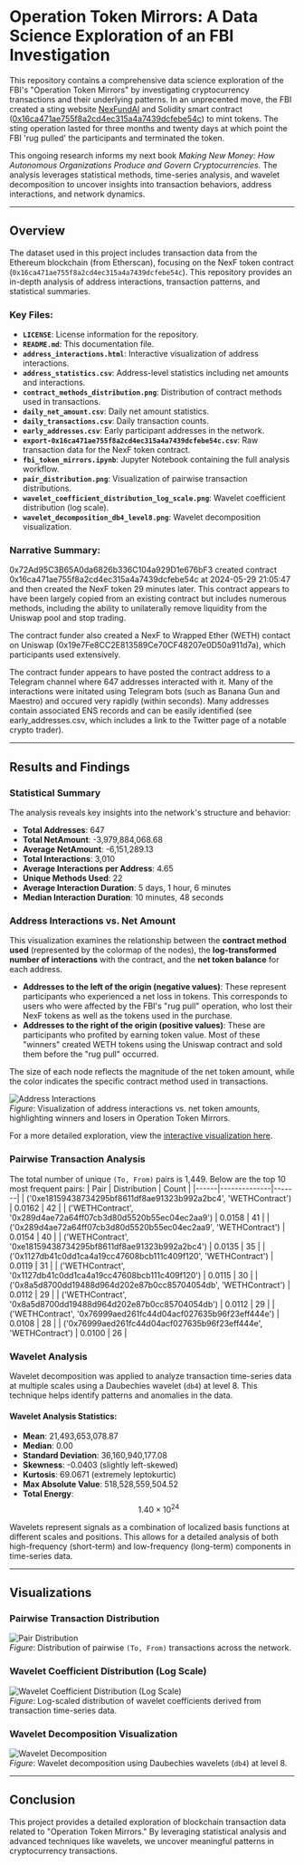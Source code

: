 # Operation Token Mirrors: A Data Science Exploration of an FBI Investigation

This repository contains a comprehensive data science exploration of the FBI's "Operation Token Mirrors" by investigating cryptocurrency transactions and their underlying patterns. In an unprecented move, the FBI created a sting website [NexFundAI](https://nexfundai.com/) and Solidity smart contract ([0x16ca471ae755f8a2cd4ec315a4a7439dcfebe54c](https://etherscan.io/search?f=0&q=0x16ca471ae755f8a2cd4ec315a4a7439dcfebe54c)) to mint tokens. The sting operation lasted for three months and twenty days at which point the FBI 'rug pulled' the participants and terminated the token.

This ongoing research informs my next book _Making New Money: How Autonomous Organizations Produce and Govern Cryptocurrencies._ The analysis leverages statistical methods, time-series analysis, and wavelet decomposition to uncover insights into transaction behaviors, address interactions, and network dynamics.

---

## Overview

The dataset used in this project includes transaction data from the Ethereum blockchain (from Etherscan), focusing on the NexF token contract (`0x16ca471ae755f8a2cd4ec315a4a7439dcfebe54c`). This repository provides an in-depth analysis of address interactions, transaction patterns, and statistical summaries.

### Key Files:
- **`LICENSE`**: License information for the repository.
- **`README.md`**: This documentation file.
- **`address_interactions.html`**: Interactive visualization of address interactions.
- **`address_statistics.csv`**: Address-level statistics including net amounts and interactions.
- **`contract_methods_distribution.png`**: Distribution of contract methods used in transactions.
- **`daily_net_amount.csv`**: Daily net amount statistics.
- **`daily_transactions.csv`**: Daily transaction counts.
- **`early_addresses.csv`**: Early participant addresses in the network.
- **`export-0x16ca471ae755f8a2cd4ec315a4a7439dcfebe54c.csv`**: Raw transaction data for the NexF token contract.
- **`fbi_token_mirrors.ipynb`**: Jupyter Notebook containing the full analysis workflow.
- **`pair_distribution.png`**: Visualization of pairwise transaction distributions.
- **`wavelet_coefficient_distribution_log_scale.png`**: Wavelet coefficient distribution (log scale).
- **`wavelet_decomposition_db4_level8.png`**: Wavelet decomposition visualization.

### Narrative Summary:
0x72Ad95C3B65A0da6826b336C104a929D1e676bF3 created contract 0x16ca471ae755f8a2cd4ec315a4a7439dcfebe54c at 2024-05-29 21:05:47 and then created the NexF token 29 minutes later. This contract appears to have been largely copied from an existing contract but includes numerous methods, including the ability to unilaterally remove liquidity from the Uniswap pool and stop trading.

The contract funder also created a NexF to Wrapped Ether (WETH) contact on Uniswap (0x19e7Fe8CC2E813589Ce70CF48207e0D50a911d7a), which participants used extensively.

The contract funder appears to have posted the contract address to a Telegram channel where 647 addresses interacted with it. Many of the interactions were initated using Telegram bots (such as Banana Gun and Maestro) and occured very rapidly (within seconds). Many addresses contain associated ENS records and can be easily identified (see early_addresses.csv, which includes a link to the Twitter page of a notable crypto trader).

---

## Results and Findings

### Statistical Summary
The analysis reveals key insights into the network's structure and behavior:
- **Total Addresses**: 647
- **Total NetAmount**: -3,979,884,068.68
- **Average NetAmount**: -6,151,289.13
- **Total Interactions**: 3,010
- **Average Interactions per Address**: 4.65
- **Unique Methods Used**: 22
- **Average Interaction Duration**: 5 days, 1 hour, 6 minutes
- **Median Interaction Duration**: 10 minutes, 48 seconds

### Address Interactions vs. Net Amount

This visualization examines the relationship between the **contract method used** (represented by the colormap of the nodes), the **log-transformed number of interactions** with the contract, and the **net token balance** for each address.

- **Addresses to the left of the origin (negative values)**: These represent participants who experienced a net loss in tokens. This corresponds to users who were affected by the FBI's "rug pull" operation, who lost their NexF tokens as well as the tokens used in the purchase.
- **Addresses to the right of the origin (positive values)**: These are participants who profited by earning token value. Most of these "winners" created WETH tokens using the Uniswap contract and sold them before the "rug pull" occurred.

The size of each node reflects the magnitude of the net token amount, while the color indicates the specific contract method used in transactions.

![Address Interactions](address_interactions.png)  
*Figure*: Visualization of address interactions vs. net token amounts, highlighting winners and losers in Operation Token Mirrors.

For a more detailed exploration, view the [interactive visualization here](https://quinndupont.github.io/Operation_Token_Mirrors/).

### Pairwise Transaction Analysis
The total number of unique `(To, From)` pairs is 1,449. Below are the top 10 most frequent pairs:
| Pair | Distribution | Count |
|------|--------------|-------|
| ('0xe18159438734295bf8611df8ae91323b992a2bc4', 'WETHContract') | 0.0162 | 42 |
| ('WETHContract', '0x289d4ae72a64ff07cb3d80d5520b55ec04ec2aa9') | 0.0158 | 41 |
| ('0x289d4ae72a64ff07cb3d80d5520b55ec04ec2aa9', 'WETHContract') | 0.0154 | 40 |
| ('WETHContract', '0xe18159438734295bf8611df8ae91323b992a2bc4') | 0.0135 | 35 |
| ('0x1127db41c0dd1ca4a19cc47608bcb111c409f120', 'WETHContract') | 0.0119 | 31 |
| ('WETHContract', '0x1127db41c0dd1ca4a19cc47608bcb111c409f120') | 0.0115 | 30 |
| ('0x8a5d8700dd19488d964d202e87b0cc85704054db', 'WETHContract') | 0.0112 | 29 |
| ('WETHContract', '0x8a5d8700dd19488d964d202e87b0cc85704054db') | 0.0112 | 29 |
| ('WETHContract', '0x76999aed261fc44d04acf027635b96f23eff444e') | 0.0108 | 28 |
| ('0x76999aed261fc44d04acf027635b96f23eff444e', 'WETHContract') | 0.0100 | 26 |

### Wavelet Analysis
Wavelet decomposition was applied to analyze transaction time-series data at multiple scales using a Daubechies wavelet (`db4`) at level 8. This technique helps identify patterns and anomalies in the data.

#### Wavelet Analysis Statistics:
- **Mean**: 21,493,653,078.87
- **Median**: 0.00
- **Standard Deviation**: 36,160,940,177.08
- **Skewness**: -0.0403 (slightly left-skewed)
- **Kurtosis**: 69.0671 (extremely leptokurtic)
- **Max Absolute Value**: 518,528,559,504.52
- **Total Energy**: $$1.40 \times 10^{24}$$

Wavelets represent signals as a combination of localized basis functions at different scales and positions. This allows for a detailed analysis of both high-frequency (short-term) and low-frequency (long-term) components in time-series data.

---

## Visualizations

### Pairwise Transaction Distribution
![Pair Distribution](pair_distribution.png)  
*Figure*: Distribution of pairwise `(To, From)` transactions across the network.

### Wavelet Coefficient Distribution (Log Scale)
![Wavelet Coefficient Distribution (Log Scale)](wavelet_coefficient_distribution_log_scale.png)  
*Figure*: Log-scaled distribution of wavelet coefficients derived from transaction time-series data.

### Wavelet Decomposition Visualization
![Wavelet Decomposition](wavelet_decomposition_db4_level8.png)  
*Figure*: Wavelet decomposition using Daubechies wavelets (`db4`) at level 8.

---

## Conclusion

This project provides a detailed exploration of blockchain transaction data related to "Operation Token Mirrors." By leveraging statistical analysis and advanced techniques like wavelets, we uncover meaningful patterns in cryptocurrency transactions.

